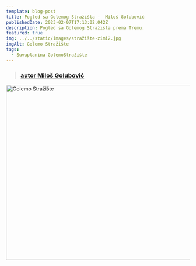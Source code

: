 ```yaml
---
template: blog-post
title: Pogled sa Golemog Stražišta -  Miloš Golubović
publishedDate: 2023-02-07T17:13:02.042Z
description: Pogled sa Golemog Stražišta prema Tremu.
featured: true
img: ../../static/images/stražište-zimi2.jpg
imgAlt: Golemo Stražište
tags:
  - Suvaplanina GolemoStražište
---
```



> ### [autor Miloš Golubović](https://www.flickr.com/people/98590749@N07/)

<a data-flickr-embed="true" href="https://www.flickr.com/photos/98590749@N07/albums/72157708275618115" title="Golemo Stražište"><img src="https://live.staticflickr.com/65535/47773497152_3e98d7831f_z.jpg" width="640" height="480" alt="Golemo Stražište"></a><script async src="//embedr.flickr.com/assets/client-code.js" charset="utf-8"></script>

>